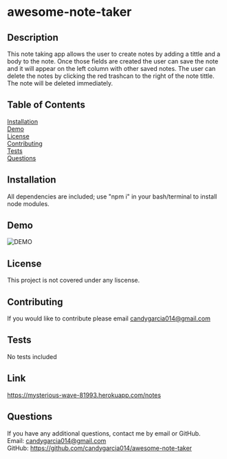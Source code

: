 # awesome-note-taker

## Description
This note taking app allows the user to create notes by adding a tittle and a body to the note. Once those fields are created the user can save the note and it will appear on the left column with other saved notes. The user can delete the notes by clicking the red trashcan to the right of the note tittle. The note will be deleted immediately. 

## Table of Contents
[Installation](#Installation)
<br>
[Demo](#Demo)
<br>
[License](#License)
<br>
[Contributing](#Contributing)
<br>
[Tests](#Tests)
<br>
[Questions](#Questions)

## Installation
All dependencies are included; use "npm i" in your bash/terminal to install node modules.

## Demo
![DEMO]( images/notetaker.gif)

## License
This project is not covered under any liscense.

## Contributing
If you would like to contribute please email candygarcia014@gmail.com

## Tests
No tests included

## Link
https://mysterious-wave-81993.herokuapp.com/notes

## Questions
If you have any additional questions, contact me by email or GitHub.
<br>
Email: candygarcia014@gmail.com
<br>
GitHub: https://github.com/candygarcia014/awesome-note-taker